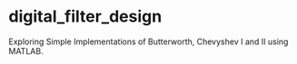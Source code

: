 # digital_filter_design
Exploring Simple Implementations of Butterworth, Chevyshev I and II using MATLAB. 
